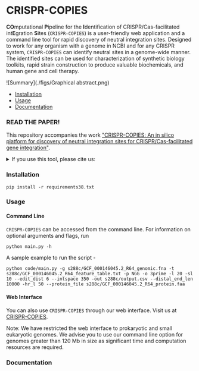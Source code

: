 # CRISPR-COPIES
**CO**mputational **P**ipeline for the **I**dentification of CRISPR/Cas-facilitated int**E**gration **S**ites (`CRISPR-COPIES`) is a user-friendly web application and a command line tool for rapid discovery of neutral integration sites. Designed to work for any organism with a genome in NCBI and for any CRISPR system, `CRISPR-COPIES` can identify neutral sites in a genome-wide manner. The identified sites can be used for characterization of synthetic biology toolkits, rapid strain construction to produce valuable biochemicals, and human gene and cell therapy.

![Summary](./figs/Graphical abstract.png)

- [Installation](#installation)
- [Usage](#usage)
- [Documentation](#documentation)

### READ THE PAPER!

This repository accompanies the work ["CRISPR-COPIES: An in silico platform for discovery of neutral integration sites for CRISPR/Cas-facilitated gene integration"](https://www.google.com).

<details>
<summary>If you use this tool, please cite us:</summary>

```bibtex

```
</details>

### Installation
```
pip install -r requirements38.txt
```
### Usage

#### Command Line
`CRISPR-COPIES` can be accessed from the command line. For information on optional arguments and flags, run
```
python main.py -h
```
A sample example to run the script - 
```
python code/main.py -g s288c/GCF_000146045.2_R64_genomic.fna -t s288c/GCF_000146045.2_R64_feature_table.txt -p NGG -o 3prime -l 20 -sl 10 --edit_dist 6 --intspace 350 -out s288c/output.csv --distal_end_len 10000 -hr_l 50 --protein_file s288c/GCF_000146045.2_R64_protein.faa
```

#### Web Interface
You can also use `CRISPR-COPIES` through our web interface. Visit us at [CRISPR-COPIES](https://biofoundry.web.illinois.edu/copies/). 

Note: We have restricted the web interface to prokaryotic and small eukaryotic genomes. We advise you to use our command line option for genomes greater than 120 Mb in size as significant time and computation resources are required. 

### Documentation
